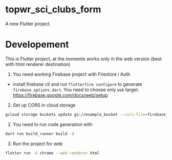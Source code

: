 # topwr_sci_clubs_form

A new Flutter project.

# Developement
This is Flutter project, at the moments works only in the web version (best with html renderer destination)

1. You need working Firebase project with Firestore i Auth
- install firebase cli and run `flutterfire configure` to generate `firebase_options.dart`. You need to choose only `web` target.
https://firebase.google.com/docs/web/setup

2. Set up CORS in cloud storage
```bash
gcloud storage buckets update gs://example_bucket --cors-file=firebase_cors.json
```

2. You need to run code generation with 
```bash
dart run build_runner build -d
```

3. Run the project for web
```bash
flutter run -d chrome --web-renderer html
```

